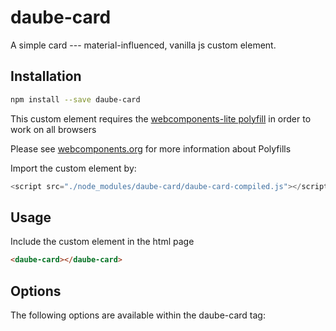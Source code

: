 # daube-card
A simple card --- material-influenced, vanilla js custom element.

## Installation
```bash
npm install --save daube-card
```

This custom element requires the [webcomponents-lite polyfill](https://github.com/webcomponents/webcomponentsjs) in order to work on all browsers

Please see [webcomponents.org](https://www.webcomponents.org/polyfills) for more information about Polyfills

Import the custom element by:
```JavaScript
<script src="./node_modules/daube-card/daube-card-compiled.js"></script>
```

## Usage
Include the <daube-card> custom element in the html page
```html
<daube-card></daube-card>
```

## Options

The following options are available within the daube-card tag:



